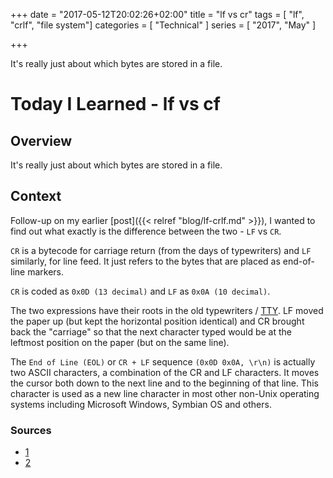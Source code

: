 +++
date = "2017-05-12T20:02:26+02:00"
title = "lf vs cr"
tags = [ "lf", "crlf", "file system"]
categories = [ "Technical" ]
series = [ "2017", "May" ]

+++

It's really just about which bytes are stored in a file.

<!--more-->

# Today I Learned - lf vs  cf

## Overview

It's really just about which bytes are stored in a file.

## Context

Follow-up on my earlier [post]({{< relref "blog/lf-crlf.md" >}}), I wanted to find out what exactly is the difference between the two - `LF` vs `CR`.

`CR` is a bytecode for carriage return (from the days of typewriters) and `LF` similarly, for line feed. It just refers to the bytes that are placed as end-of-line markers.

`CR` is coded as `0x0D (13 decimal)` and `LF` as `0x0A (10 decimal)`.

The two expressions have their roots in the old typewriters / [TTY](http://www.abouttty.com/Whatis.html). LF moved the paper up (but kept the horizontal position identical) and CR brought back the "carriage" so that the next character typed would be at the leftmost position on the paper (but on the same line).

The `End of Line (EOL)` or `CR + LF` sequence `(0x0D 0x0A, \r\n)` is actually two ASCII characters, a combination of the CR and LF characters. It moves the cursor both down to the next line and to the beginning of that line. This character is used as a new line character in most other non-Unix operating systems including Microsoft Windows, Symbian OS and others.

### Sources

* [1](http://stackoverflow.com/questions/1552749/difference-between-cr-lf-lf-and-cr-line-break-types)
* [2](https://en.wikipedia.org/wiki/Newline)
